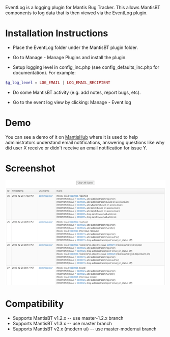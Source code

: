 EventLog is a logging plugin for Mantis Bug Tracker.  This allows MantisBT components to log data that is then viewed via the EventLog plugin.

# Installation Instructions

- Place the EventLog folder under the MantisBT plugin folder.

- Go to Manage - Manage Plugins and install the plugin.

- Setup logging level in config_inc.php (see config_defaults_inc.php for documentation).  For example:

```php
$g_log_level = LOG_EMAIL | LOG_EMAIL_RECIPIENT
```

- Do some MantisBT activity (e.g. add notes, report bugs, etc).

- Go to the event log view by clicking: Manage - Event log

# Demo

You can see a demo of it on [MantisHub](http://www.mantishub.com) where it is used to help administrators
understand email notifications, answering questions like why did user X receive or didn't receive an email
notification for issue Y.

# Screenshot

![EventLog Screentshot](wiki/eventlog_screenshot.png "EventLog Screentshot")

# Compatibility

- Supports MantisBT v1.2.x -- use master-1.2.x branch
- Supports MantisBT v1.3.x -- use master branch
- Supports MantisBT v2.x (modern ui) -- use master-modernui branch

